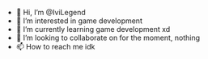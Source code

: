 - 👋 Hi, I’m @IviLegend
- 👀 I’m interested in game development
- 🌱 I’m currently learning game development xd
- 💞️ I’m looking to collaborate on for the moment, nothing
- 📫 How to reach me idk

<!---
IviLegend/IviLegend is a ✨ special ✨ repository because its `README.md` (this file) appears on your GitHub profile.
You can click the Preview link to take a look at your changes.
--->
